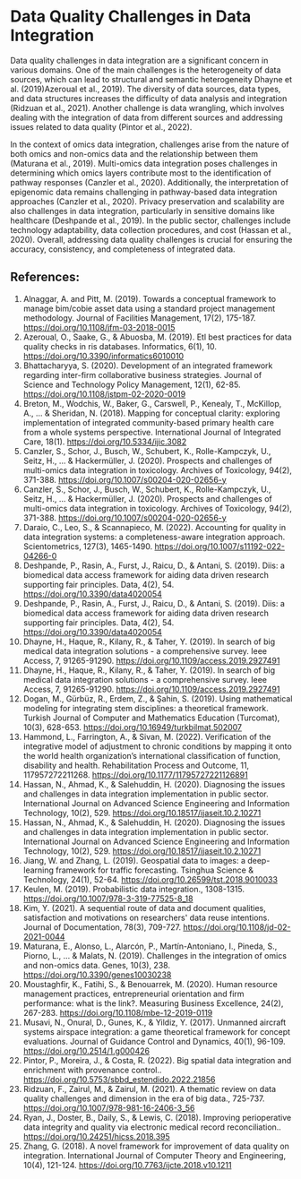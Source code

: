 # Data Quality Challenges in Data Integration
Data quality challenges in data integration are a significant concern in various domains. One of the main challenges is the heterogeneity of data sources, which can lead to structural and semantic heterogeneity Dhayne et al. (2019)Azeroual et al., 2019). The diversity of data sources, data types, and data structures increases the difficulty of data analysis and integration (Ridzuan et al., 2021). Another challenge is data wrangling, which involves dealing with the integration of data from different sources and addressing issues related to data quality (Pintor et al., 2022). 

In the context of omics data integration, challenges arise from the nature of both omics and non-omics data and the relationship between them (Maturana et al., 2019). Multi-omics data integration poses challenges in determining which omics layers contribute most to the identification of pathway responses (Canzler et al., 2020). Additionally, the interpretation of epigenomic data remains challenging in pathway-based data integration approaches (Canzler et al., 2020). Privacy preservation and scalability are also challenges in data integration, particularly in sensitive domains like healthcare (Deshpande et al., 2019). In the public sector, challenges include technology adaptability, data collection procedures, and cost (Hassan et al., 2020). Overall, addressing data quality challenges is crucial for ensuring the accuracy, consistency, and completeness of integrated data.

## References:
1. Alnaggar, A. and Pitt, M. (2019). Towards a conceptual framework to manage bim/cobie asset data using a standard project management methodology. Journal of Facilities Management, 17(2), 175-187. https://doi.org/10.1108/jfm-03-2018-0015
2. Azeroual, O., Saake, G., & Abuosba, M. (2019). Etl best practices for data quality checks in ris databases. Informatics, 6(1), 10. https://doi.org/10.3390/informatics6010010
3. Bhattacharyya, S. (2020). Development of an integrated framework regarding inter-firm collaborative business strategies. Journal of Science and Technology Policy Management, 12(1), 62-85. https://doi.org/10.1108/jstpm-02-2020-0019
4. Breton, M., Wodchis, W., Baker, G., Carswell, P., Kenealy, T., McKillop, A., … & Sheridan, N. (2018). Mapping for conceptual clarity: exploring implementation of integrated community-based primary health care from a whole systems perspective. International Journal of Integrated Care, 18(1). https://doi.org/10.5334/ijic.3082
5. Canzler, S., Schor, J., Busch, W., Schubert, K., Rolle-Kampczyk, U., Seitz, H., … & Hackermüller, J. (2020). Prospects and challenges of multi-omics data integration in toxicology. Archives of Toxicology, 94(2), 371-388. https://doi.org/10.1007/s00204-020-02656-y
6. Canzler, S., Schor, J., Busch, W., Schubert, K., Rolle-Kampczyk, U., Seitz, H., … & Hackermüller, J. (2020). Prospects and challenges of multi-omics data integration in toxicology. Archives of Toxicology, 94(2), 371-388. https://doi.org/10.1007/s00204-020-02656-y
7. Daraio, C., Leo, S., & Scannapieco, M. (2022). Accounting for quality in data integration systems: a completeness-aware integration approach. Scientometrics, 127(3), 1465-1490. https://doi.org/10.1007/s11192-022-04266-0
8. Deshpande, P., Rasin, A., Furst, J., Raicu, D., & Antani, S. (2019). Diis: a biomedical data access framework for aiding data driven research supporting fair principles. Data, 4(2), 54. https://doi.org/10.3390/data4020054
9. Deshpande, P., Rasin, A., Furst, J., Raicu, D., & Antani, S. (2019). Diis: a biomedical data access framework for aiding data driven research supporting fair principles. Data, 4(2), 54. https://doi.org/10.3390/data4020054
10. Dhayne, H., Haque, R., Kilany, R., & Taher, Y. (2019). In search of big medical data integration solutions - a comprehensive survey. Ieee Access, 7, 91265-91290. https://doi.org/10.1109/access.2019.2927491
11. Dhayne, H., Haque, R., Kilany, R., & Taher, Y. (2019). In search of big medical data integration solutions - a comprehensive survey. Ieee Access, 7, 91265-91290. https://doi.org/10.1109/access.2019.2927491
12. Dogan, M., Gürbüz, R., Erdem, Z., & Şahin, S. (2019). Using mathematical modeling for integrating stem disciplines: a theoretical framework. Turkish Journal of Computer and Mathematics Education (Turcomat), 10(3), 628-653. https://doi.org/10.16949/turkbilmat.502007
13. Hammond, L., Farrington, A., & Sivan, M. (2022). Verification of the integrative model of adjustment to chronic conditions by mapping it onto the world health organization’s international classification of function, disability and health. Rehabilitation Process and Outcome, 11, 117957272211268. https://doi.org/10.1177/11795727221126891
14. Hassan, N., Ahmad, K., & Salehuddin, H. (2020). Diagnosing the issues and challenges in data integration implementation in public sector. International Journal on Advanced Science Engineering and Information Technology, 10(2), 529. https://doi.org/10.18517/ijaseit.10.2.10271
15. Hassan, N., Ahmad, K., & Salehuddin, H. (2020). Diagnosing the issues and challenges in data integration implementation in public sector. International Journal on Advanced Science Engineering and Information Technology, 10(2), 529. https://doi.org/10.18517/ijaseit.10.2.10271
16. Jiang, W. and Zhang, L. (2019). Geospatial data to images: a deep-learning framework for traffic forecasting. Tsinghua Science & Technology, 24(1), 52-64. https://doi.org/10.26599/tst.2018.9010033
17. Keulen, M. (2019). Probabilistic data integration., 1308-1315. https://doi.org/10.1007/978-3-319-77525-8_18
18. Kim, Y. (2021). A sequential route of data and document qualities, satisfaction and motivations on researchers' data reuse intentions. Journal of Documentation, 78(3), 709-727. https://doi.org/10.1108/jd-02-2021-0044
19. Maturana, E., Alonso, L., Alarcón, P., Martín-Antoniano, I., Pineda, S., Piorno, L., … & Malats, N. (2019). Challenges in the integration of omics and non-omics data. Genes, 10(3), 238. https://doi.org/10.3390/genes10030238
20. Moustaghfir, K., Fatihi, S., & Benouarrek, M. (2020). Human resource management practices, entrepreneurial orientation and firm performance: what is the link?. Measuring Business Excellence, 24(2), 267-283. https://doi.org/10.1108/mbe-12-2019-0119
21. Musavi, N., Onural, D., Gunes, K., & Yildiz, Y. (2017). Unmanned aircraft systems airspace integration: a game theoretical framework for concept evaluations. Journal of Guidance Control and Dynamics, 40(1), 96-109. https://doi.org/10.2514/1.g000426
22. Pintor, P., Moreira, J., & Costa, R. (2022). Big spatial data integration and enrichment with provenance control.. https://doi.org/10.5753/sbbd_estendido.2022.21856
23. Ridzuan, F., Zairul, M., & Zairul, M. (2021). A thematic review on data quality challenges and dimension in the era of big data., 725-737. https://doi.org/10.1007/978-981-16-2406-3_56
24. Ryan, J., Doster, B., Daily, S., & Lewis, C. (2018). Improving perioperative data integrity and quality via electronic medical record reconciliation.. https://doi.org/10.24251/hicss.2018.395
25. Zhang, G. (2018). A novel framework for improvement of data quality on integration. International Journal of Computer Theory and Engineering, 10(4), 121-124. https://doi.org/10.7763/ijcte.2018.v10.1211
